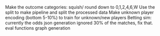 Make the outcome categories: squish/ round down to 0,1,2,4,6,W
Use the split to make pipeline and split the processed data
Make unknown player encoding (bottom 5-10%) to train for unknown/new players
Betting sim: currently the odds json generation ignored 30% of the matches, fix that.
eval functions graph generation
